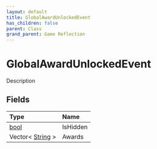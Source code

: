 ```yaml
---
layout: default
title: GlobalAwardUnlockedEvent
has_children: false
parent: Class
grand_parent: Game Reflection
---
```

# GlobalAwardUnlockedEvent
Description 

## Fields

| Type | Name |
|:----------|:--------------|
| [bool](/riftbreaker-wiki/docs/game-reflection/components/bool/) | IsHidden |
| Vector< [String](/riftbreaker-wiki/docs/game-reflection/components/string/) > | Awards |


